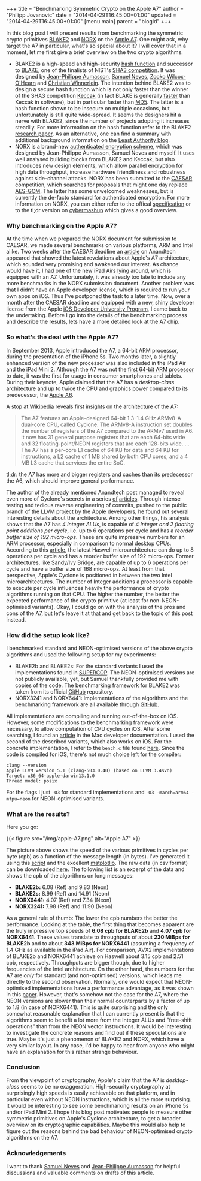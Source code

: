 +++
title = "Benchmarking Symmetric Crypto on the Apple A7"
author = "Philipp Jovanovic"
date = "2014-04-29T16:45:00+01:00"
updated = "2014-04-29T16:45:00+01:00"
[menu.main]
    parent = "blogId"
+++


In this blog post I will present results from benchmarking the symmetric crypto primitives [BLAKE2](https://blake2.net) and [NORX](https://norx.io) on the [Apple A7](https://en.wikipedia.org/wiki/Apple_A7). One might ask, why target the A7 in particular, what's so special about it? I will cover that in a moment, let me first give a brief overview on the two crypto algorithms.

* BLAKE2 is a high-speed and high-security [hash function](https://en.wikipedia.org/wiki/Cryptographic_hash_function) and successor to [BLAKE](https://131002.net/blake/), one of the finalists of NIST's [SHA3 competition](http://www.nist.gov/hash-competition). It was designed by [Jean-Philippe Aumasson](https://twitter.com/veorq), [Samuel Neves](https://twitter.com/sevenps), [Zooko Wilcox-O'Hearn](https://twitter.com/zooko) and [Christian Winnerlein](https://twitter.com/codesinchaos). The intention behind BLAKE2 was to design a secure hash function which is not only faster than the winner of the SHA3 competition [Keccak](http://keccak.noekeon.org/) (in fact BLAKE is generally [faster](http://bench.cr.yp.to/results-sha3.html) than Keccak in software), but in particular faster than [MD5](https://en.wikipedia.org/wiki/MD5). The latter is a hash function shown to be insecure on multiple occasions, but unfortunately is still quite wide-spread. It seems the designers hit a nerve with BLAKE2, since the number of projects adopting it increases steadily. For more information on the hash function refer to the BLAKE2 [research paper](http://eprint.iacr.org/2013/322). As an alternative, one can find a summary with additional background information on the [Least Authority blog](https://leastauthority.com/blog/BLAKE2-harder-better-faster-stronger-than-MD5.html).
* NORX is a brand-new [authenticated encryption scheme](https://en.wikipedia.org/wiki/Authenticated_encryption), which was designed by Jean-Philippe Aumasson, Samuel Neves and myself. It uses well analysed building blocks from BLAKE2 and Keccak, but also introduces new design elements, which allow parallel encryption for high data throughput, increase hardware friendliness and robustness against side-channel attacks. NORX has been submitted to the [CAESAR](http://competitions.cr.yp.to/caesar.html) competition, which searches for proposals that might one day replace [AES-GCM](https://en.wikipedia.org/wiki/Galois/Counter_Mode). The latter has some unwelcomed weaknesses, but is currently the de-facto standard for authenticated encryption. For more information on NORX, you can either refer to the offical [specification](https://norx.io/data/norx.pdf) or to the tl;dr version on [cybermashup](http://cybermashup.com/2014/04/06/norx-for-caesar/) which gives a good overview.


### Why benchmarking on the Apple A7?

At the time when we prepared the NORX document for submission to CAESAR, we made several benchmarks on various platforms, ARM and Intel alike. Two weeks  after the CAESAR deadline an [article](http://www.anandtech.com/show/7910/apples-cyclone-microarchitecture-detailed) on Anandtech appeared that showed the latest revelations about Apple's A7 architecture, which sounded very promising and awakened our interest. As chance would have it, I had one of the new iPad Airs lying around, which is equipped with an A7. Unfortunately, it was already too late to include any more benchmarks in the NORX submission document. Another problem was that I didn't have an Apple developer license, which is required to run your own apps on iOS. Thus I've postponed the task to a later time. Now, over a month after the CAESAR deadline and equipped with a new, shiny developer license from the Apple [iOS Developer University Program](https://developer.apple.com/programs/ios/university/), I came back to the undertaking. Before I go into the details of the benchmarking process and describe the results, lets have a more detailed look at the A7 chip.



### So what's the deal with the Apple A7?

In September 2013, Apple introduced the A7, a 64-bit ARM processor, during the presentation of the iPhone 5s. Two months later, a slightly enhanced version of the new processor was also included in the iPad Air and the iPad Mini 2. Although the A7 was not the [first 64-bit ARM processor](http://www.businesswire.com/news/home/20111027006673/en/AppliedMicro-Showcases-World%E2%80%99s-64-bit-ARM-v8-Core) to date, it was the first for usage in consumer smartphones and tablets. During their keynote, Apple claimed that the A7 has a *desktop-class* architecture and up to twice the CPU and graphics power compared to its predecessor, the [Apple A6](https://en.wikipedia.org/wiki/Apple_A6).

A stop at [Wikipedia](https://en.wikipedia.org/wiki/Apple_A7) reveals first insights on the architecture of the A7:

>The A7 features an Apple-designed 64-bit 1.3–1.4 GHz ARMv8-A dual-core CPU, called Cyclone. The ARMv8-A instruction set doubles the number of registers of the A7 compared to the ARMv7 used in A6. It now has 31 general purpose registers that are each 64-bits wide and 32 floating-point/NEON registers that are each 128-bits wide. ... The A7 has a per-core L1 cache of 64 KB for data and 64 KB for instructions, a L2 cache of 1 MB shared by both CPU cores, and a 4 MB L3 cache that services the entire SoC.

tl;dr: the A7 has more and bigger registers and caches than its predecessor the A6, which should improve general performance.

The author of the already mentioned Anandtech post managed to reveal even more of Cyclone's secrets in a series [of](http://www.anandtech.com/show/7460/apple-ipad-air-review/2) [articles](http://www.anandtech.com/show/7910/apples-cyclone-microarchitecture-detailed). Through intense testing and tedious reverse engineering of commits, pushed to the public branch of the LLVM project by the Apple developers, he found out several interesting details about the architecture. Among other things, his analysis shows that the A7 has *4 Integer ALUs*, is capable of *4 Integer and 2 floating point additions per cycle*, i.e. up to 6 operations per cycle and has a *reorder buffer size of 192 micro-ops*. These are quite impressive numbers for an ARM processor, especially in comparison to normal desktop CPUs. According to this [article](http://www.tomshardware.com/reviews/core-i7-4770k-haswell-review,3521.html), the latest Haswell microarchitecture can do up to 8 operations per cycle and has a reorder buffer size of 192 micro-ops. Former architectures, like Sandy/Ivy Bridge, are capable of up to 6 operations per cycle and have a buffer size of 168 micro-ops. At least from that perspective, Apple's Cyclone is positioned in between the two Intel microarchitectures. The number of Integer additions a processor is capable to execute per cycle influences heavily the performance of crypto algorithms running on that CPU. The higher the number, the better the expected performance of the crypto primitive (at least for non-NEON-optimised variants). Okay, I could go on with the analysis of the pros and cons of the A7, but let's leave it at that and get back to the topic of this post instead.


### How did the setup look like?

I benchmarked standard and NEON-optimised versions of the above crypto algorithms and used the following setup for my experiments:

- BLAKE2b and BLAKE2s: For the standard variants I used the implementations found in [SUPERCOP](https://github.com/floodyberry/supercop/tree/master/crypto_hash/blake2b/regs). The NEON-optimised versions are not publicly available, yet, but Samuel thankfully provided me with copies of the code. The benchmarking framework for BLAKE2 was taken from its official [GitHub](https://github.com/BLAKE2/BLAKE2) repository.
- NORX3241 and NORX6441: Implementations of the algorithms and the benchmarking framework are all available through [GitHub](https://github.com/norx/NORX).

All implementations are compiling and running out-of-the-box on iOS. However, some modifications to the benchmarking framework were necessary, to allow computation of CPU cycles on iOS. After some searching, I found an [article](https://developer.apple.com/library/mac/qa/qa1398/_index.html) in the Mac developer documentation. I used the second of the described variants, which also works on iOS. For the concrete implementation, I refer to the `bench.c` file found [here](https://github.com/norx/NORX/blob/master/bench/bench.c). Since the code is compiled for iOS, there's not much choice left for the compiler:

```
clang --version
Apple LLVM version 5.1 (clang-503.0.40) (based on LLVM 3.4svn)
Target: x86_64-apple-darwin13.1.0
Thread model: posix
```

For the flags I just `-O3` for standard implementations and `-O3 -march=arm64 -mfpu=neon` for NEON-optimised variants.


### What are the results?

Here you go:

{{< figure src="/img/apple-A7.png" alt="Apple A7" >}}

The picture above shows the speed of the various primitives in cycles per byte (cpb) as a function of the message length (in bytes). I've generated it using this [script](http://cryptomaths.com/data/supplements/plot.py) and the excellent [matplotlib](http://matplotlib.org/). The raw data (in csv format) can be downloaded [here](http://cryptomaths.com/data/supplements/apple-A7.csv). The following list is an excerpt of the data and shows the cpb of the algorithms on long messages:


- **BLAKE2b:** 6.08 (Ref) and 9.83 (Neon)
- **BLAKE2s:** 8.99 (Ref) and 14.91 (Neon)
- **NORX6441:** 4.07 (Ref) and 7.34 (Neon)
- **NORX3241:** 7.98 (Ref) and 11.90 (Neon)


As a general rule of thumb: The lower the cpb numbers the better the performance. Looking at the table, the first thing that becomes apparent are the truly impressive top speeds of **6.08 cpb for BLAKE2b** and **4.07 cpb for NORX6441**. These values translate to throughputs of about **230 MiBps for BLAKE2b** and to about **343 MiBps for NORX6441** (assuming a frequency of 1.4 GHz as available in the iPad Air). For comparison, AVX2 implementations of BLAKE2b and NORX6441 achieve on Haswell about 3.15 cpb and 2.51 cpb, respectively. Throughputs are bigger though, due to higher frequencies of the Intel architecture. On the other hand, the numbers for the A7 are *only* for standard (and non-optimised) versions, which leads me directly to the second observation. Normally, one would expect that NEON-optimised implementations have a performance advantage, as it was shown in this [paper](http://cryptojedi.org/papers/neoncrypto-20120320.pdf). However, that's somehow not the case for the A7, where the NEON versions are slower than their normal counterparts by a factor of up to 1.8 (in case of NORX6441). This is quite surprising and the only somewhat reasonable explanation that I can currently present is that the algorithms seem to benefit a lot more from the Integer ALUs and "free-shift operations" than from the NEON vector instructions. It would be interesting to investigate the concrete reasons and find out if these speculations are true. Maybe it's just a phenomenon of BLAKE2 and NORX, which have a very similar layout. In any case, I'd be happy to hear from anyone who might have an explanation for this rather strange behaviour.

### Conclusion

From the viewpoint of cryptography, Apple's claim that the A7 is *desktop-class* seems to be no exaggeration. High-security cryptography at surprisingly high speeds is easily achievable on that platform, and in particular even without NEON instructions, which is all the more surprising. It would be interesting to see some benchmarking results on an iPhone 5s and/or iPad Mini 2. I hope this blog post motivates people to measure other symmetric primitives on Apple's Cyclone architecture, to get a broader overview on its cryptographic capabilities. Maybe this would also help to figure out the reasons behind the bad behaviour of NEON-optimised crypto algorithms on the A7.


### Acknowledgements

I want to thank [Samuel Neves](https://twitter.com/sevenps) and [Jean-Philippe Aumasson](https://twitter.com/veorq) for helpful discussions and valuable comments on drafts of this article.
